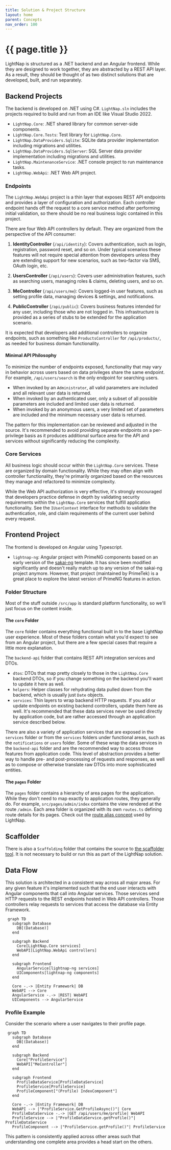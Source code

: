 ```yaml
---
title: Solution & Project Structure
layout: home
parent: Concepts
nav_order: 100
---
```


# {{ page.title }}

LightNap is structured as a .NET backend and an Angular frontend. While they are designed to work together, they are abstracted by a REST API layer. As a result, they should be thought of as two distinct solutions that are developed, built, and run separately.

## Backend Projects

The backend is developed on .NET using C#. `LightNap.sln` includes the projects required to build and run from an IDE like Visual Studio 2022.

- `LightNap.Core`: .NET shared library for common server-side components.
- `LightNap.Core.Tests`: Test library for `LightNap.Core`.
- `LightNap.DataProviders.Sqlite`: SQLite data provider implementation including migrations and utilities.
- `LightNap.DataProviders.SqlServer`: SQL Server data provider implementation including migrations and utilities.
- `LightNap.MaintenanceService`: .NET console project to run maintenance tasks.
- `LightNap.WebApi`: .NET Web API project.

### Endpoints

The `LightNap.WebApi` project is a thin layer that exposes REST API endpoints and provides a layer of configuration and authorization. Each controller endpoint hands off the request to a core service method after performing initial validation, so there should be no real business logic contained in this project.

There are four Web API controllers by default. They are organized from the perspective of the API consumer:

1. **IdentityController** (`/api/identity`): Covers authentication, such as login, registration, password reset, and so on. Under typical scenarios these features will not require special attention from developers unless they are extending support for new scenarios, such as two-factor via SMS, OAuth login, etc.

2. **UsersController** (`/api/users`): Covers user administration features, such as searching users, managing roles & claims, deleting users, and so on.

3. **MeController** (`/api/users/me`): Covers logged-in user features, such as setting profile data, managing devices & settings, and notifications.

4. **PublicController** (`/api/public`): Covers business features intended for any user, including those who are not logged in. This infrastructure is provided as a series of stubs to be extended for the application scenario.

It is expected that developers add additional controllers to organize endpoints, such as something like `ProductsController` for `/api/products/`, as needed for business domain functionality.

#### Minimal API Philosophy

To minimize the number of endpoints exposed, functionality that may vary in behavior across users based on data privileges share the same endpoint. For example, `/api/users/search` is the only endpoint for searching users.

- When invoked by an `Administrator`, all valid parameters are included and all relevant user data is returned.
- When invoked by an authenticated user, only a subset of all possible parameters are included and limited user data is returned.
- When invoked by an anonymous users, a very limited set of parameters are included and the minimum necessary user data is returned.

The pattern for this implementation can be reviewed and adjusted in the source. It's recommended to avoid providing separate endpoints on a per-privilege basis as it produces additional surface area for the API and services without significantly reducing the complexity.

### Core Services

All business logic should occur within the `LightNap.Core` services. These are organized by domain functionality. While they may often align with controller functionality, they're primarily organized based on the resources they manage and refactored to minimize complexity.

While the Web API authorization is very effective, it's strongly encouraged that developers practice defense in depth by validating security requirements within the `LightNap.Core` services that fulfill application functionality. See the `IUserContext` interface for methods to validate the authentication, role, and claim requirements of the current user behind every request.

## Frontend Project

The frontend is developed on Angular using Typescript.

- `lightnap-ng`: Angular project with PrimeNG components based on an early version of the [sakai-ng](https://github.com/primefaces/sakai-ng) template. It has since been modified significantly and doesn't really match up to any version of the sakai-ng project anymore. However, that project (maintained by PrimeTek) is a great place to explore the latest version of PrimeNG features in action.

### Folder Structure

Most of the stuff outside `/src/app` is standard platform functionality, so we'll just focus on the content inside.

#### The `core` Folder

The `core` folder contains everything functional built in to the base LightNap user experience. Most of these folders contain what you'd expect to see from an Angular project, but there are a few special cases that require a little more explanation.

The `backend-api` folder that contains REST API integration services and DTOs.

- `dtos`: DTOs that map pretty closely to those in the `LightNap.Core` backend DTOs, so if you change something on the backend you'll want to update it here as well.
- `helpers`: Helper classes for rehydrating data pulled down from the backend, which is usually just `Date` objects.
- `services`: Thin layers to wrap backend HTTP requests. If you add or update endpoints on existing backend controllers, update them here as well. It's recommended that these data services never be used directly by application code, but are rather accessed through an application service described below.

There are also a variety of application services that are exposed in the `services` folder or from the `services` folders under functional areas, such as the `notifications` or `users` folder. Some of these wrap the data services in the `backend-api` folder and are the recommended way to access those features from application code. This level of abstraction provides a better way to handle pre- and post-processing of requests and responses, as well as to compose or otherwise translate raw DTOs into more sophisticated entities.

#### The `pages` Folder

The `pages` folder contains a hierarchy of area pages for the application. While they don't need to map exactly to application routes, they generally do. For example, `src/pages/admin/index` contains the view rendered at the route `/admin`. Each area folder is organized with its own `routes.ts` defining route details for its pages. Check out the [route alias concept](../common-scenarios/using-route-alias) used by LightNap.

## Scaffolder

There is also a `Scaffolding` folder that contains the source to [the scaffolder tool](../common-scenarios/scaffolding). It is not necessary to build or run this as part of the LightNap solution.

## Data Flow

This solution is architected in a consistent way across all major areas. For any given feature it's implemented such that the end user interacts with Angular components that call into Angular services. Those services send HTTP requests to the REST endpoints hosted in Web API controllers. Those controllers relay requests to services that access the database via Entity Framework.

 ```mermaid
  graph TD
    subgraph Database
      DB[(Database)]
    end

    subgraph Backend
      Core[LightNap.Core services]
      WebAPI[LightNap.WebApi controllers]
    end

    subgraph Frontend
      AngularService[lightnap-ng services]
      UIComponents[lightnap-ng components]
    end

    Core -.-> |Entity Framework| DB
    WebAPI --> Core
    AngularService -.-> |REST| WebAPI
    UIComponents --> AngularService
```

### Profile Example

Consider the scenario where a user navigates to their profile page.

 ```mermaid
  graph TD
    subgraph Database
      DB[(Database)]
    end

    subgraph Backend
      Core["ProfileService"]
      WebAPI["MeController"]
    end

    subgraph Frontend
      ProfileDataService[ProfileDataService]
      ProfileService[ProfileService]
      ProfileComponent["(Profile) IndexComponent"]
    end

    Core -.-> |Entity Framework| DB
    WebAPI --> |"ProfileService.GetProfileAsync()"| Core
    ProfileDataService -.-> |GET /api/users/me/profile| WebAPI
    ProfileService --> |"ProfileDataService.getProfile()"| ProfileDataService
    ProfileComponent --> |"ProfileService.getProfile()"| ProfileService
```

This pattern is consistently applied across other areas such that understanding one complete area provides a head start on the others.
